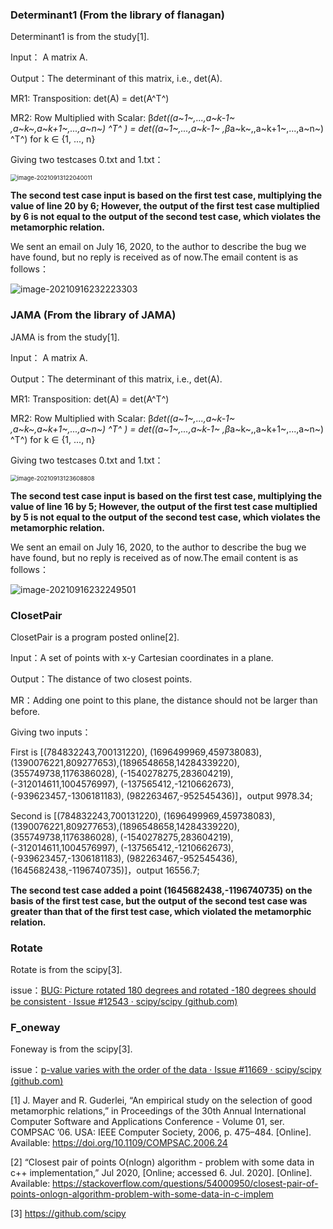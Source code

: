 ### Determinant1 (From the library of flanagan)

Determinant1 is from the study[1]. 

Input： A matrix A.

Output：The determinant of this matrix, i.e., det(A).

MR1: Transposition: det(A) = det(A^T^) 

MR2: Row Multiplied with Scalar: β*det((a~1~,...,a~k-1~ ,a~k~,a~k+1~,...,a~n~) ^T^ ) = det((a~1~,...,a~k-1~ ,β*a~k~,,a~k+1~,...,a~n~) ^T^) for k ∈ {1, ..., n}

Giving two testcases 0.txt and 1.txt：

<img src="C:\Users\VULCAN\AppData\Roaming\Typora\typora-user-images\image-20210913122040011.png" alt="image-20210913122040011" style="zoom: 67%;" />

**The second test case input is based on the first test case, multiplying the value of line 20 by 6; However, the output of the first test case multiplied by 6 is not equal to the output of the second test case, which violates the metamorphic relation.**

We sent an email on July 16, 2020, to the author to describe the bug we have found, but no reply is received as of now.The email content is as follows：

![image-20210916232223303](C:\Users\VULCAN\AppData\Roaming\Typora\typora-user-images\image-20210916232223303.png)

### JAMA (From the library of JAMA)

JAMA is from the study[1]. 

Input： A matrix A.

Output：The determinant of this matrix, i.e., det(A).

MR1: Transposition: det(A) = det(A^T^) 

MR2: Row Multiplied with Scalar: β*det((a~1~,...,a~k-1~ ,a~k~,a~k+1~,...,a~n~) ^T^ ) = det((a~1~,...,a~k-1~ ,β*a~k~,,a~k+1~,...,a~n~) ^T^) for k ∈ {1, ..., n}

Giving two testcases 0.txt and 1.txt：

<img src="C:\Users\VULCAN\AppData\Roaming\Typora\typora-user-images\image-20210913123608808.png" alt="image-20210913123608808" style="zoom: 67%;" />

**The second test case input is based on the first test case, multiplying the value of line 16 by 5; However, the output of the first test case multiplied by 5 is not equal to the output of the second test case, which violates the metamorphic relation.**

We sent an email on July 16, 2020, to the author to describe the bug we have found, but no reply is received as of now.The email content is as follows：

![image-20210916232249501](C:\Users\VULCAN\AppData\Roaming\Typora\typora-user-images\image-20210916232249501.png)

### ClosetPair

ClosetPair is a program posted online[2]. 

Input：A set of points with x-y Cartesian coordinates in a plane.

Output：The distance of two closest points.

MR：Adding one point to this plane, the distance should not be larger than before.

Giving two inputs：

First is [(784832243,700131220), (1696499969,459738083), (1390076221,809277653),(1896548658,14284339220), (355749738,1176386028), (-1540278275,283604219),(-312014611,1004576997), (-137565412,-1210662673), (-939623457,-1306181183), (982263467,-952545436)]，output  9978.34;

Second is [(784832243,700131220), (1696499969,459738083), (1390076221,809277653),(1896548658,14284339220), (355749738,1176386028), (-1540278275,283604219),(-312014611,1004576997), (-137565412,-1210662673), (-939623457,-1306181183), (982263467,-952545436), (1645682438,-1196740735)]，output  16556.7;

**The second test case added a point (1645682438,-1196740735) on the basis of the first test case, but the output of the second test case was greater than that of the first test case, which violated the metamorphic relation.**

### Rotate

Rotate is from the scipy[3].

issue：[BUG: Picture rotated 180 degrees and rotated -180 degrees should be consistent · Issue #12543 · scipy/scipy (github.com)](https://github.com/scipy/scipy/issues/12543)

### F_oneway

Foneway is from the scipy[3].

issue：[p-value varies with the order of the data · Issue #11669 · scipy/scipy (github.com)](https://github.com/scipy/scipy/issues/11669)



[1] J. Mayer and R. Guderlei, “An empirical study on the selection of good metamorphic relations,” in Proceedings of the 30th Annual International Computer Software and Applications Conference - Volume 01, ser. COMPSAC ’06. USA: IEEE Computer Society, 2006, p. 475–484. [Online]. Available: https://doi.org/10.1109/COMPSAC.2006.24

[2] “Closest pair of points O(nlogn) algorithm - problem with some data in c++ implementation,” Jul 2020, [Online; accessed 6. Jul. 2020]. [Online]. Available: https://stackoverflow.com/questions/54000950/closest-pair-of-points-onlogn-algorithm-problem-with-some-data-in-c-implem

[3] https://github.com/scipy